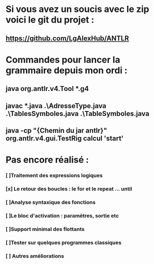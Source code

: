 # Si vous avez un soucis avec le zip voici le git du projet :
## https://github.com/LgAlexHub/ANTLR

# Commandes pour lancer la grammaire depuis mon ordi : 
## java org.antlr.v4.Tool *.g4 
## javac *.java .\AdresseType.java .\TablesSymboles.java .\TableSymboles.java 
## java -cp "{Chemin du jar antlr}" org.antlr.v4.gui.TestRig calcul 'start' 



# Pas encore réalisé : 
### [ ]Traitement des expressions logiques
### [x] Le retour des boucles : le for et le repeat ... until
### [ ]Analyse syntaxique des fonctions
### [ ]Le bloc d'activation : paramètres, sortie etc
### [ ]Support minimal des flottants
### [ ]Tester sur quelques programmes classiques
### [ ] Autres améliorations

